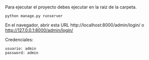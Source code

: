 Para ejecutar el proyecto debes ejecutar en la raiz de la carpeta.
```
python manage.py runserver
```

En el navegador, abrir esta URL http://localhost:8000/admin/login/ o http://127.0.0.1:8000/admin/login/

Credenciales:

```
usuario: admin
password: admin
```